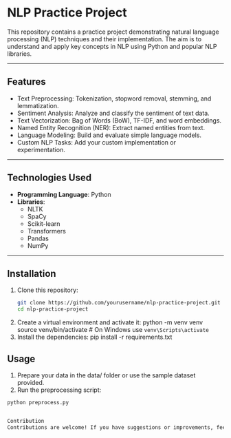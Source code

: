 # NLP Practice Project

This repository contains a practice project demonstrating natural language processing (NLP) techniques and their implementation. The aim is to understand and apply key concepts in NLP using Python and popular NLP libraries.

---

## Features

- Text Preprocessing: Tokenization, stopword removal, stemming, and lemmatization.
- Sentiment Analysis: Analyze and classify the sentiment of text data.
- Text Vectorization: Bag of Words (BoW), TF-IDF, and word embeddings.
- Named Entity Recognition (NER): Extract named entities from text.
- Language Modeling: Build and evaluate simple language models.
- Custom NLP Tasks: Add your custom implementation or experimentation.

---

## Technologies Used

- **Programming Language**: Python
- **Libraries**:
  - NLTK
  - SpaCy
  - Scikit-learn
  - Transformers
  - Pandas
  - NumPy

---

## Installation

1. Clone this repository:
   ```bash
   git clone https://github.com/yourusername/nlp-practice-project.git
   cd nlp-practice-project
2. Create a virtual environment and activate it: python -m venv venv source venv/bin/activate # On Windows use `venv\Scripts\activate`
3. Install the dependencies: pip install -r requirements.txt

## Usage

1. Prepare your data in the data/ folder or use the sample dataset provided.
2. Run the preprocessing script: 
```bash 
python preprocess.py


Contribution
Contributions are welcome! If you have suggestions or improvements, feel free to open an issue or submit a pull request.

